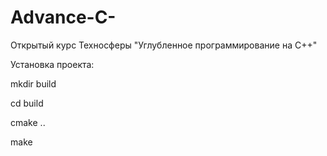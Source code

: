 # Advance-C-
Открытый курс Техносферы "Углубленное программирование на C++"

Установка проекта:

mkdir build

cd build

cmake ..

make
